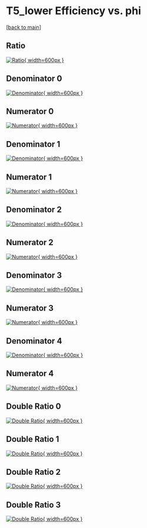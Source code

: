 # T5_lower Efficiency vs. phi

[[back to main](./)]



## Ratio

[![Ratio](../mtv/var/T5_lower_loweta_321_1_eff_phi.png){ width=600px }](../mtv/var/T5_lower_loweta_321_1_eff_phi.pdf)

## Denominator 0

[![Denominator](../mtv/den/T5_lower_loweta_321_1_eff_phi_den0.png){ width=600px }](../mtv/den/T5_lower_loweta_321_1_eff_phi_den0.pdf)

## Numerator 0

[![Numerator](../mtv/num/T5_lower_loweta_321_1_eff_phi_num0.png){ width=600px }](../mtv/num/T5_lower_loweta_321_1_eff_phi_num0.pdf)

## Denominator 1

[![Denominator](../mtv/den/T5_lower_loweta_321_1_eff_phi_den1.png){ width=600px }](../mtv/den/T5_lower_loweta_321_1_eff_phi_den1.pdf)

## Numerator 1

[![Numerator](../mtv/num/T5_lower_loweta_321_1_eff_phi_num1.png){ width=600px }](../mtv/num/T5_lower_loweta_321_1_eff_phi_num1.pdf)

## Denominator 2

[![Denominator](../mtv/den/T5_lower_loweta_321_1_eff_phi_den2.png){ width=600px }](../mtv/den/T5_lower_loweta_321_1_eff_phi_den2.pdf)

## Numerator 2

[![Numerator](../mtv/num/T5_lower_loweta_321_1_eff_phi_num2.png){ width=600px }](../mtv/num/T5_lower_loweta_321_1_eff_phi_num2.pdf)

## Denominator 3

[![Denominator](../mtv/den/T5_lower_loweta_321_1_eff_phi_den3.png){ width=600px }](../mtv/den/T5_lower_loweta_321_1_eff_phi_den3.pdf)

## Numerator 3

[![Numerator](../mtv/num/T5_lower_loweta_321_1_eff_phi_num3.png){ width=600px }](../mtv/num/T5_lower_loweta_321_1_eff_phi_num3.pdf)

## Denominator 4

[![Denominator](../mtv/den/T5_lower_loweta_321_1_eff_phi_den4.png){ width=600px }](../mtv/den/T5_lower_loweta_321_1_eff_phi_den4.pdf)

## Numerator 4

[![Numerator](../mtv/num/T5_lower_loweta_321_1_eff_phi_num4.png){ width=600px }](../mtv/num/T5_lower_loweta_321_1_eff_phi_num4.pdf)

## Double Ratio 0

[![Double Ratio](../mtv/ratio/T5_lower_loweta_321_1_eff_phi_ratio0.png){ width=600px }](../mtv/ratio/T5_lower_loweta_321_1_eff_phi_ratio0.pdf)

## Double Ratio 1

[![Double Ratio](../mtv/ratio/T5_lower_loweta_321_1_eff_phi_ratio1.png){ width=600px }](../mtv/ratio/T5_lower_loweta_321_1_eff_phi_ratio1.pdf)

## Double Ratio 2

[![Double Ratio](../mtv/ratio/T5_lower_loweta_321_1_eff_phi_ratio2.png){ width=600px }](../mtv/ratio/T5_lower_loweta_321_1_eff_phi_ratio2.pdf)

## Double Ratio 3

[![Double Ratio](../mtv/ratio/T5_lower_loweta_321_1_eff_phi_ratio3.png){ width=600px }](../mtv/ratio/T5_lower_loweta_321_1_eff_phi_ratio3.pdf)

